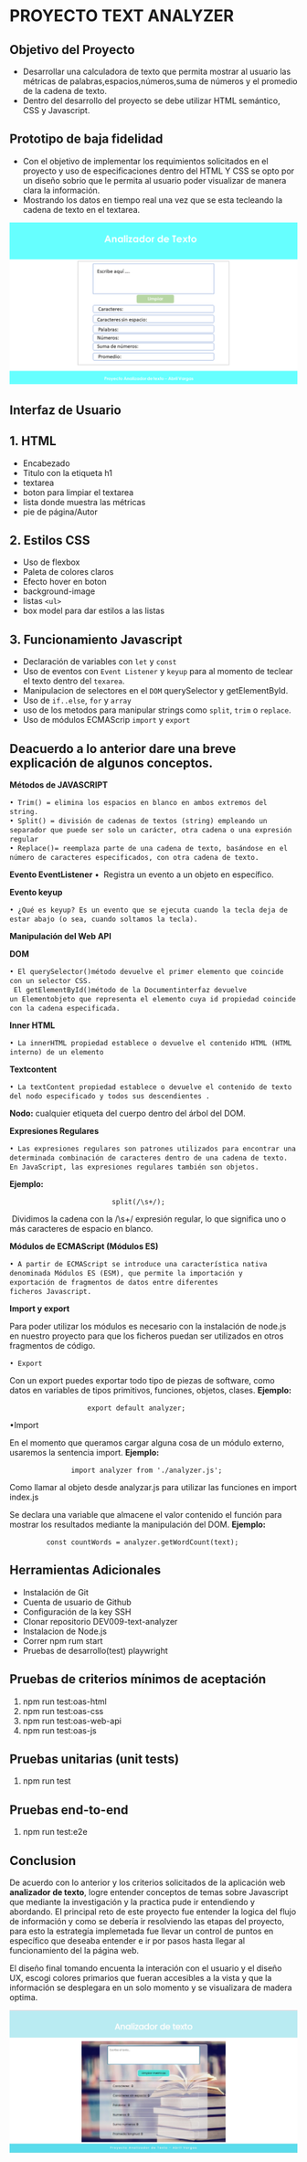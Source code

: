 # PROYECTO TEXT ANALYZER
## Objetivo del Proyecto
* Desarrollar una calculadora de texto que permita mostrar al usuario las métricas de palabras,espacios,números,suma de números y el promedio de la cadena de texto.
* Dentro del desarrollo del proyecto se debe utilizar HTML semántico, CSS y Javascript.

## Prototipo de baja fidelidad
* Con el objetivo de implementar los requimientos solicitados en el proyecto y uso de especificaciones dentro del HTML Y CSS se opto por un diseño sobrio que le permita al usuario poder visualizar de manera clara la información.
* Mostrando los datos en tiempo real una vez que se esta tecleando la cadena de texto en el textarea.

![Alt text](prototipo.png)

## Interfaz de Usuario

## 1. HTML

* Encabezado
* Titulo con la etiqueta h1
* textarea
* boton para limpiar el textarea
* lista donde muestra las métricas
* pie de página/Autor

## 2. Estilos CSS

* Uso de flexbox
* Paleta de colores claros
* Efecto hover en boton
* background-image 
* listas `<ul>`
* box model para dar estilos a las listas

## 3. Funcionamiento Javascript

* Declaración de variables con `let` y `const`
* Uso de eventos con `Event Listener` y `keyup` para al momento de teclear el texto dentro del  `texarea`.
* Manipulacion de selectores en el `DOM` querySelector y 
getElementById.   
* Uso de `if..else`, `for` y  `array`
* uso de los metodos para manipular strings como `split`, `trim` o `replace`.
* Uso de módulos ECMAScrip  `import` y  `export`


## Deacuerdo a lo anterior dare una breve explicación de algunos conceptos.

**Métodos de JAVASCRIPT**

	• Trim() = elimina los espacios en blanco en ambos extremos del string.
	• Split() = división de cadenas de textos (string) empleando un separador que puede ser solo un carácter, otra cadena o una expresión regular
	• Replace()= reemplaza parte de una cadena de texto, basándose en el número de caracteres especificados, con otra cadena de texto.

**Evento EventListener**
	•  Registra un evento a un objeto en específico.

**Evento keyup**

	• ¿Qué es keyup? Es un evento que se ejecuta cuando la tecla deja de estar abajo (o sea, cuando soltamos la tecla).

**Manipulación del Web API** 

**DOM**

	• El querySelector()método devuelve el primer elemento que coincide con un selector CSS.
	 El getElementById()método de la Documentinterfaz devuelve un Elementobjeto que representa el elemento cuya id propiedad coincide con la cadena especificada.

**Inner HTML**

	• La innerHTML propiedad establece o devuelve el contenido HTML (HTML interno) de un elemento

**Textcontent**

	• La textContent propiedad establece o devuelve el contenido de texto del nodo especificado y todos sus descendientes .

**Nodo:** cualquier etiqueta del cuerpo dentro del árbol del DOM.

**Expresiones Regulares**

	• Las expresiones regulares son patrones utilizados para encontrar una determinada combinación de caracteres dentro de una cadena de texto. En JavaScript, las expresiones regulares también son objetos.
**Ejemplo:**

                      
                             split(/\s+/);

 Dividimos la cadena con la /\s+/ expresión regular, lo que   significa uno o más caracteres de     espacio en blanco.


**Módulos de ECMAScript (Módulos ES)**

	• A partir de ECMAScript se introduce una característica nativa 
	denominada Módulos ES (ESM), que permite la importación y 
	exportación de fragmentos de datos entre diferentes 
	ficheros Javascript.
	
**Import y export**

Para poder utilizar los módulos es necesario con la instalación
 de node.js en nuestro proyecto para que los ficheros puedan
  ser utilizados en otros fragmentos de código.

	• Export
Con un export puedes exportar todo tipo de piezas de software, 
como datos en variables de tipos primitivos, funciones, objetos, clases.
**Ejemplo:**

                       export default analyzer;

    

•Import

En el momento que queramos cargar alguna cosa de un módulo externo, usaremos la sentencia import.
**Ejemplo:**


                   import analyzer from './analyzer.js';


Como llamar al objeto desde analyzar.js para utilizar las funciones en  import  index.js

Se declara una variable que almacene el valor contenido el función para mostrar los resultados mediante la manipulación del DOM.
**Ejemplo:**

             const countWords = analyzer.getWordCount(text);





## Herramientas Adicionales 

* Instalación de Git
* Cuenta de usuario de Github
* Configuración de la key SSH
* Clonar repositorio DEV009-text-analyzer
* Instalacion de Node.js
* Correr npm rum start
* Pruebas de desarrollo(test) playwright 

## Pruebas de criterios mínimos de aceptación
1. npm run test:oas-html
2. npm run test:oas-css
3. npm run test:oas-web-api
4. npm run test:oas-js

## Pruebas unitarias (unit tests)
1. npm run test

## Pruebas end-to-end

1. npm run test:e2e

## Conclusion 

De acuerdo con lo anterior y los criterios solicitados de la aplicación web **analizador de texto**, logre entender conceptos de temas sobre Javascript que mediante la investigación y la practica pude ir entendiendo y abordando. El principal reto de este proyecto fue entender la logica del flujo de información y como se debería ir resolviendo las etapas del proyecto, para esto la estrategía implemetada fue llevar un control de puntos en específico que deseaba entender e ir por pasos hasta llegar al funcionamiento del la página  web.

El diseño final tomando encuenta la interación con el usuario y el diseño UX, escogi colores primarios que fueran accesibles a la vista y que la información se desplegara en un solo momento y se visualizara de madera optima. 

![Alt text](image.png)
